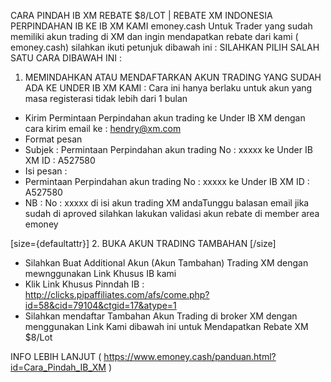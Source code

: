 CARA PINDAH IB XM REBATE $8/LOT | REBATE XM INDONESIA
PERPINDAHAN IB KE IB XM KAMI emoney.cash
Untuk Trader yang sudah memiliki akun trading di XM dan ingin mendapatkan rebate dari kami ( emoney.cash)
silahkan ikuti petunjuk dibawah ini :
SILAHKAN PILIH SALAH SATU CARA DIBAWAH INI :
1. MEMINDAHKAN ATAU MENDAFTARKAN AKUN TRADING YANG SUDAH ADA KE UNDER IB XM KAMI : 
Cara ini hanya berlaku untuk akun yang masa registerasi tidak lebih dari 1 bulan 

* Kirim Permintaan Perpindahan akun trading ke Under IB XM dengan cara kirim email ke : hendry@xm.com
* Format pesan
* Subjek : Permintaan Perpindahan akun trading No : xxxxx ke Under IB XM ID : A527580
* Isi pesan : 
* Permintaan Perpindahan akun trading No : xxxxx ke Under IB XM ID : A527580
* NB : No : xxxxx di isi akun trading XM andaTunggu balasan email jika sudah di aproved  silahkan lakukan validasi akun rebate di member area emoney


[size={defaultattr}]
2. BUKA AKUN TRADING TAMBAHAN [/size]
* Silahkan Buat Additional Akun (Akun Tambahan) Trading XM dengan mewnggunakan Link Khusus IB kami
* Klik Link Khusus Pinndah IB :  http://clicks.pipaffiliates.com/afs/come.php?id=58&cid=79104&ctgid=17&atype=1
* Silahkan mendaftar Tambahan Akun Trading di broker XM dengan menggunakan Link Kami dibawah ini untuk Mendapatkan Rebate XM $8/Lot


INFO LEBIH LANJUT ( https://www.emoney.cash/panduan.html?id=Cara_Pindah_IB_XM )
